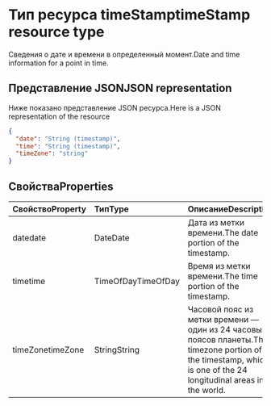 # <a name="timestamp-resource-type"></a><span data-ttu-id="2069d-101">Тип ресурса timeStamp</span><span class="sxs-lookup"><span data-stu-id="2069d-101">timeStamp resource type</span></span>

<span data-ttu-id="2069d-102">Сведения о дате и времени в определенный момент.</span><span class="sxs-lookup"><span data-stu-id="2069d-102">Date and time information for a point in time.</span></span>

## <a name="json-representation"></a><span data-ttu-id="2069d-103">Представление JSON</span><span class="sxs-lookup"><span data-stu-id="2069d-103">JSON representation</span></span>

<span data-ttu-id="2069d-104">Ниже показано представление JSON ресурса.</span><span class="sxs-lookup"><span data-stu-id="2069d-104">Here is a JSON representation of the resource</span></span>

<!-- {
  "blockType": "resource",
  "optionalProperties": [

  ],
  "@odata.type": "microsoft.graph.timeStamp"
}-->

```json
{
  "date": "String (timestamp)",
  "time": "String (timestamp)",
  "timeZone": "string"
}

```
## <a name="properties"></a><span data-ttu-id="2069d-105">Свойства</span><span class="sxs-lookup"><span data-stu-id="2069d-105">Properties</span></span>
| <span data-ttu-id="2069d-106">Свойство</span><span class="sxs-lookup"><span data-stu-id="2069d-106">Property</span></span>       | <span data-ttu-id="2069d-107">Тип</span><span class="sxs-lookup"><span data-stu-id="2069d-107">Type</span></span>    |<span data-ttu-id="2069d-108">Описание</span><span class="sxs-lookup"><span data-stu-id="2069d-108">Description</span></span>|
|:---------------|:--------|:----------|
|<span data-ttu-id="2069d-109">date</span><span class="sxs-lookup"><span data-stu-id="2069d-109">date</span></span>|<span data-ttu-id="2069d-110">Date</span><span class="sxs-lookup"><span data-stu-id="2069d-110">Date</span></span>|<span data-ttu-id="2069d-111">Дата из метки времени.</span><span class="sxs-lookup"><span data-stu-id="2069d-111">The date portion of the timestamp.</span></span>|
|<span data-ttu-id="2069d-112">time</span><span class="sxs-lookup"><span data-stu-id="2069d-112">time</span></span>|<span data-ttu-id="2069d-113">TimeOfDay</span><span class="sxs-lookup"><span data-stu-id="2069d-113">TimeOfDay</span></span>|<span data-ttu-id="2069d-114">Время из метки времени.</span><span class="sxs-lookup"><span data-stu-id="2069d-114">The time portion of the timestamp.</span></span>|
|<span data-ttu-id="2069d-115">timeZone</span><span class="sxs-lookup"><span data-stu-id="2069d-115">timeZone</span></span>|<span data-ttu-id="2069d-116">String</span><span class="sxs-lookup"><span data-stu-id="2069d-116">String</span></span>|<span data-ttu-id="2069d-117">Часовой пояс из метки времени — один из 24 часовых поясов планеты.</span><span class="sxs-lookup"><span data-stu-id="2069d-117">The timezone portion of the timestamp, which is one of the 24 longitudinal areas in the world.</span></span>|

<!-- uuid: 8fcb5dbc-d5aa-4681-8e31-b001d5168d79
2015-10-25 14:57:30 UTC -->
<!-- {
  "type": "#page.annotation",
  "description": "timeStamp resource",
  "keywords": "",
  "section": "documentation",
  "tocPath": ""
}-->